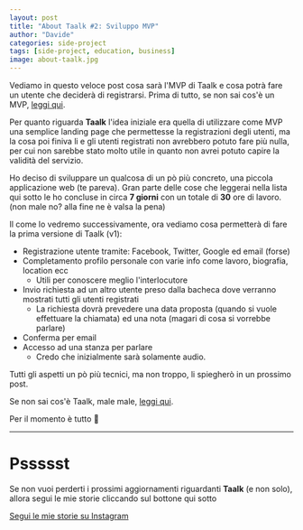 ```yaml
---
layout: post
title: "About Taalk #2: Sviluppo MVP"
author: "Davide"
categories: side-project
tags: [side-project, education, business]
image: about-taalk.jpg
---
```


Vediamo in questo veloce post cosa sarà l'MVP di Taalk e cosa potrà fare un utente che deciderà di registrarsi.
Prima di tutto, se non sai cos'è un MVP, <a href="https://it.wikipedia.org/wiki/Minimum_Viable_Product" target="_blank">leggi qui</a>.

Per quanto riguarda **Taalk** l'idea iniziale era quella di utilizzare come MVP una semplice landing page che permettesse la registrazioni degli utenti, ma la cosa poi finiva li e gli utenti registrati non avrebbero potuto fare più nulla, per cui non
sarebbe stato molto utile in quanto non avrei potuto capire la validità del servizio.

Ho deciso di sviluppare un qualcosa di un pò più concreto, una piccola applicazione web (te pareva).
Gran parte delle cose che leggerai nella lista qui sotto le ho concluse in circa **7 giorni** con un totale di **30** ore di lavoro. (non male no? alla fine ne è valsa la pena)

Il come lo vedremo successivamente, ora vediamo cosa permetterà di fare la prima versione di Taalk (v1):

- Registrazione utente tramite: Facebook, Twitter, Google ed email (forse)
- Completamento profilo personale con varie info come lavoro, biografia, location ecc
  - Utili per conoscere meglio l'interlocutore
- Invio richiesta ad un altro utente preso dalla bacheca dove verranno mostrati tutti gli utenti registrati
  - La richiesta dovrà prevedere una data proposta (quando si vuole effettuare la chiamata) ed una nota (magari di cosa si vorrebbe parlare)
- Conferma per email
- Accesso ad una stanza per parlare
  - Credo che inizialmente sarà solamente audio.

Tutti gli aspetti un pò più tecnici, ma non troppo, li spiegherò in un prossimo post.

Se non sai cos'è Taalk, male male, [leggi qui](http://dailyminute.sprintstudio.co/journal/public-side-project-taalk.html).

Per il momento è tutto 👋

<hr>

# Pssssst

Se non vuoi perderti i prossimi aggiornamenti riguardanti **Taalk** (e non solo), allora segui le mie storie cliccando sul bottone qui sotto

<a class="btn btn-shadow pulse" href="https://www.instagram.com/stories/highlights/17848900732251658/" target="_blank">
Segui le mie storie su Instagram
</a>
